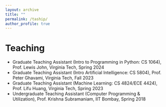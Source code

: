 ```yaml
---
layout: archive
title: ""
permalink: /taship/
author_profile: true
---
```


Teaching
======

* Graduate Teaching Assistant (Intro to Programming in Python: CS 1064), Prof. Lewis John, Virginia Tech, Spring 2024
* Graduate Teaching Assistant (Intro Artificial Intelligence: CS 5804), Prof. Peter Ghavami, Virginia Tech, Fall 2023
* Graduate Teaching Assistant (Machine Learning: CS 4824/ECE 4424), Prof. Lifu Huang, Virginia Tech, Spring 2023
* Undergraduate Teaching Assistant (Computer Programming & Utilization), Prof. Krishna Subramaniam, IIT Bombay, Spring 2018
  

